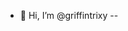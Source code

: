 - 👋 Hi, I’m @griffintrixy
-- 

<!---
griffintrixy/griffintrixy is a ✨ special ✨ repository because its `README.md` (this file) appears on your GitHub profile.
You can click the Preview link to take a look at your changes.
--->
